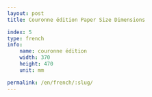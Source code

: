 ```yaml
---
layout: post
title: Couronne édition Paper Size Dimensions

index: 5
type: french
info:
    name: couronne édition
    width: 370
    height: 470
    unit: mm

permalink: /en/french/:slug/
---
```



